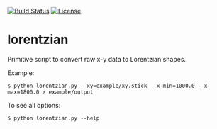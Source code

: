 [![Build Status](https://travis-ci.org/bast/lorentzian.svg?branch=master)](https://travis-ci.org/bast/lorentzian/builds)
[![License](https://img.shields.io/badge/license-%20MPL--v2.0-blue.svg)](../master/LICENSE)


# lorentzian

Primitive script to convert raw x-y data to Lorentzian shapes.

Example:

```shell
$ python lorentzian.py --xy=example/xy.stick --x-min=1000.0 --x-max=1800.0 > example/output
```

To see all options:

```shell
$ python lorentzian.py --help
```
